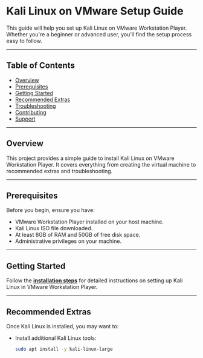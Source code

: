 # Kali Linux on VMware Setup Guide

This guide will help you set up Kali Linux on VMware Workstation Player. Whether you're a beginner or advanced user, you'll find the setup process easy to follow.

---

## Table of Contents

- [Overview](#overview)
- [Prerequisites](#prerequisites)
- [Getting Started](#getting-started)
- [Recommended Extras](#recommended-extras)
- [Troubleshooting](#troubleshooting)
- [Contributing](#contributing)
- [Support](#support)

---

## Overview

This project provides a simple guide to install Kali Linux on VMware Workstation Player. It covers everything from creating the virtual machine to recommended extras and troubleshooting.

---

## Prerequisites

Before you begin, ensure you have:

- VMware Workstation Player installed on your host machine.
- Kali Linux ISO file downloaded.
- At least 8GB of RAM and 50GB of free disk space.
- Administrative privileges on your machine.

---

## Getting Started

Follow the **[installation steps](INSTALLATION.md)** for detailed instructions on setting up Kali Linux in VMware Workstation Player.

---

## Recommended Extras

Once Kali Linux is installed, you may want to:

- Install additional Kali Linux tools:
  ```bash
  sudo apt install -y kali-linux-large
